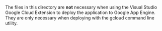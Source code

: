 ﻿The files in this directory are **not** necessary when using the
Visual Studio Google Cloud Extension to deploy the application to
Google App Engine.  They are only necessary when deploying with
the gcloud command line utility.